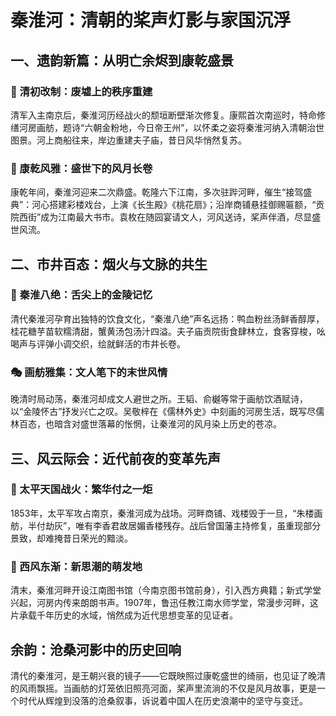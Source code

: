 # 秦淮河：清朝的桨声灯影与家国沉浮  
## 一、遗韵新篇：从明亡余烬到康乾盛景  
### 🔑 清初改制：废墟上的秩序重建  
清军入主南京后，秦淮河历经战火的颓垣断壁渐次修复。康熙首次南巡时，特命修缮河房画舫，题诗“六朝金粉地，今日帝王州”，以怀柔之姿将秦淮河纳入清朝治世图景。河上商船往来，岸边重建夫子庙，昔日风华悄然复苏。  

### 🌾 康乾风雅：盛世下的风月长卷  
康乾年间，秦淮河迎来二次鼎盛。乾隆六下江南，多次驻跸河畔，催生“接驾盛典”：河心搭建彩楼戏台，上演《长生殿》《桃花扇》；沿岸商铺悬挂御赐匾额，“贡院西街”成为江南最大书市。袁枚在随园宴请文人，河风送诗，桨声伴酒，尽显盛世风流。  

## 二、市井百态：烟火与文脉的共生  
### 📜 秦淮八绝：舌尖上的金陵记忆  
清代秦淮河孕育出独特的饮食文化，“秦淮八绝”声名远扬：鸭血粉丝汤鲜香醇厚，桂花糖芋苗软糯清甜，蟹黄汤包汤汁四溢。夫子庙贡院街食肆林立，食客穿梭，吆喝声与评弹小调交织，绘就鲜活的市井长卷。  

### 🎭 画舫雅集：文人笔下的末世风情  
晚清时局动荡，秦淮河却成文人避世之所。王韬、俞樾等常于画舫饮酒赋诗，以“金陵怀古”抒发兴亡之叹。吴敬梓在《儒林外史》中刻画的河房生活，既写尽儒林百态，也暗含对盛世落幕的怅惘，让秦淮河的风月染上历史的苍凉。  

## 三、风云际会：近代前夜的变革先声  
### 🔑 太平天国战火：繁华付之一炬  
1853年，太平军攻占南京，秦淮河成为战场。河畔商铺、戏楼毁于一旦，“朱楼画舫，半付劫灰”，唯有李香君故居媚香楼残存。战后曾国藩主持修复，虽重现部分景致，却难掩昔日荣光的黯淡。  

### 🌙 西风东渐：新思潮的萌发地  
清末，秦淮河畔开设江南图书馆（今南京图书馆前身），引入西方典籍；新式学堂兴起，河房内传来朗朗书声。1907年，鲁迅任教江南水师学堂，常漫步河畔，这片承载千年历史的水域，悄然成为近代思想变革的见证者。  

## 余韵：沧桑河影中的历史回响  
清代的秦淮河，是王朝兴衰的镜子——它既映照过康乾盛世的绮丽，也见证了晚清的风雨飘摇。当画舫的灯笼依旧照亮河面，桨声里流淌的不仅是风月故事，更是一个时代从辉煌到没落的沧桑叙事，诉说着中国人在历史浪潮中的坚守与变迁。